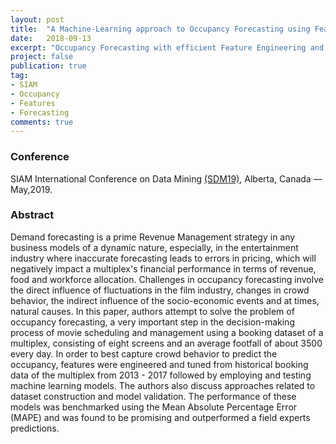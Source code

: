 ```yaml
---
layout: post
title:  "A Machine-Learning approach to Occupancy Forecasting using Feature Tuning(Under Review)"
date:   2018-09-13
excerpt: "Occupancy Forecasting with efficient Feature Engineering and Tuning."
project: false
publication: true
tag:
- SIAM 
- Occupancy
- Features
- Forecasting
comments: true
---
```

### Conference
SIAM International Conference on Data Mining [(SDM19)](https://www.siam.org/Conferences/CM/Main/sdm19), Alberta, Canada — May,2019.

### Abstract
Demand forecasting is a prime Revenue Management strategy in any business models of a dynamic nature, especially, in the entertainment industry where inaccurate forecasting leads to errors in pricing, which will negatively impact a multiplex's financial performance in terms of revenue, food and workforce allocation. Challenges in occupancy forecasting involve the direct influence of fluctuations in the film industry, changes in crowd behavior, the indirect influence of the socio-economic events and at times, natural causes. 
In this paper, authors attempt to solve the problem of occupancy forecasting, a very important step in the decision-making process of movie scheduling and management using a booking dataset of a multiplex, consisting of eight screens and an average footfall of about 3500 every day. In order to best capture crowd behavior to predict the occupancy, features were engineered and tuned from historical booking data of the multiplex from 2013 - 2017 followed by employing and testing machine learning models. The authors also discuss approaches related to dataset construction and model validation. The performance of these models was benchmarked using the Mean Absolute Percentage Error (MAPE) and was found to be promising and outperformed a field experts predictions.
